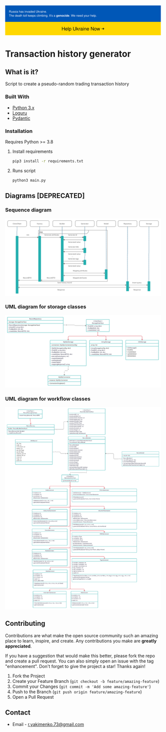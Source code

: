 [![SWUbanner](https://raw.githubusercontent.com/vshymanskyy/StandWithUkraine/main/banner2-direct.svg)](https://github.com/vshymanskyy/StandWithUkraine/blob/main/docs/README.md)

# Transaction history generator

## What is it?

Script to create a pseudo-random trading transaction history

### Built With

* [Python 3.x](https://www.python.org/)
* [Loguru](https://github.com/Delgan/loguru)
* [Pydantic](https://github.com/pydantic/pydantic)

### Installation

Requires Python >= 3.8

1. Install requirements
   ```sh
   pip3 install -r requirements.txt
   ```
2. Runs script
   ```sh
   python3 main.py
   ```

## Diagrams [**DEPRECATED**]

### Sequence diagram

![Kiku](diagrams/sequence.png)

### UML diagram for storage classes

![Kiku](diagrams/storage_uml.png)

### UML diagram for workflow classes

![Kiku](diagrams/workflow_uml.png)

## Contributing

Contributions are what make the open source community such an amazing place to learn, inspire, and create. Any
contributions you make are **greatly appreciated**.

If you have a suggestion that would make this better, please fork the repo and create a pull request. You can also
simply open an issue with the tag "enhancement". Don't forget to give the project a star! Thanks again!

1. Fork the Project
2. Create your Feature Branch (`git checkout -b feature/amazing-feature`)
3. Commit your Changes (`git commit -m 'Add some amazing-feature'`)
4. Push to the Branch (`git push origin feature/amazing-feature`)
5. Open a Pull Request

## Contact

* Email - r.yakimenko.73@gmail.com